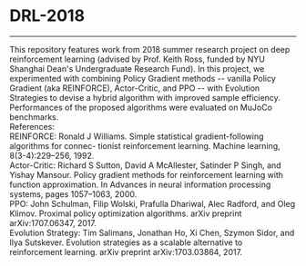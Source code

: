 # DRL-2018
------------
This repository features work from 2018 summer research project on deep reinforcement learning (advised by Prof. Keith Ross, funded by NYU Shanghai Dean's Undergraduate Research Fund). In this project, we experimented with combining Policy Gradient methods -- vanilla Policy Gradient (aka REINFORCE), Actor-Critic, and PPO --  with Evolution Strategies to devise a hybrid algorithm with improved sample efficiency. Performances of the proposed algorithms were evaluated on MuJoCo benchmarks.\
References:\
REINFORCE: Ronald J Williams. Simple statistical gradient-following algorithms for connec- tionist reinforcement learning. Machine learning, 8(3-4):229–256, 1992.\
Actor-Critic: Richard S Sutton, David A McAllester, Satinder P Singh, and Yishay Mansour. Policy gradient methods for reinforcement learning with function approximation. In Advances in neural information processing systems, pages 1057–1063, 2000.\
PPO: John Schulman, Filip Wolski, Prafulla Dhariwal, Alec Radford, and Oleg Klimov. Proximal policy optimization algorithms. arXiv preprint arXiv:1707.06347, 2017.\
Evolution Strategy: Tim Salimans, Jonathan Ho, Xi Chen, Szymon Sidor, and Ilya Sutskever. Evolution strategies as a scalable alternative to reinforcement learning. arXiv preprint arXiv:1703.03864, 2017.
